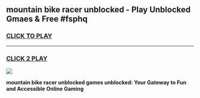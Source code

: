 
## mountain bike racer unblocked - Play Unblocked Gmaes & Free #fsphq
<h3>
<a href="https://news.freeplayer.one?title=mountain_bike_racer_unblocked&ref=24F">CLICK TO PLAY</a></h3>
<hr>

<h3>
<a href="https://news.freeplayer.one?title=mountain_bike_racer_unblocked&ref=24F">CLICK 2 PLAY</a>
  
</h3>

<a href="https://news.freeplayer.one?title=mountain_bike_racer_unblocked&ref=24F/"><img src="https://clearcache.store/games.png"></a>


**mountain bike racer unblocked games unblocked: Your Gateway to Fun and Accessible Online Gaming**
